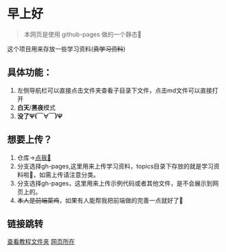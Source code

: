 # **早上好**

> 本网页是使用 github-pages 做的一个静态🤗

 这个项目用来存放一些学习资料(~~真学习资料~~)

## 具体功能：

1. 左侧导航栏可以直接点击文件夹查看子目录下文件，点击md文件可以直接打开
2. **白天**/**黑夜**模式
3. **没了Ψ(￣∀￣)Ψ**

## 想要上传？

1. 仓库->[点我🤗](https://github.com/xiersg/ml_temp.git)
2. 分支选择gh-pages,这里用来上传学习资料，topics目录下存放的就是学习资料啦🍉，如需上传请注意分类。
3. 分支选择gh-pages，这里用来上传示例代码或者其他文件，是不会展示到网页上的。
4. ~~本人是前端菜鸡~~，如果有人能帮我把前端做的完善一点就好了🤗

## 链接跳转

[查看教程文件夹](https://github.com/xiersg/ml_temp/tree/gh-pages/topics)
[网页所在](https://xiersg.github.io/ml_temp)
